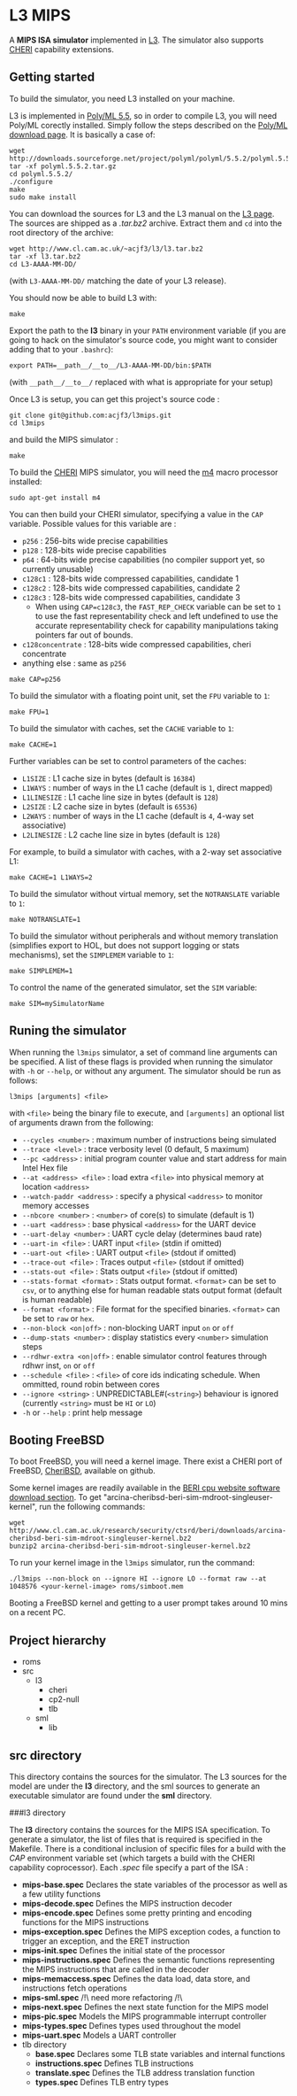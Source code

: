 L3 MIPS
=======

A **MIPS ISA simulator** implemented in [L3](http://www.cl.cam.ac.uk/~acjf3/l3/ "L3: An ISA Specification Language").
The simulator also supports [CHERI](http://www.chericpu.org "Capability Hardware Enhanced RISC Instructions (CHERI) ") capability extensions.

Getting started
---------------

To build the simulator, you need L3 installed on your machine.

L3 is implemented in [Poly/ML 5.5](http://www.polyml.org/ "Poly/ML home page"), so in order to compile L3, you will need Poly/ML corectly installed.
Simply follow the steps described on the [Poly/ML download page](http://www.polyml.org/download.html "Poly/ML download page"). It is basically a case of:

```
wget http://downloads.sourceforge.net/project/polyml/polyml/5.5.2/polyml.5.5.2.tar.gz
tar -xf polyml.5.5.2.tar.gz
cd polyml.5.5.2/
./configure
make
sudo make install
```

You can download the sources for L3 and the L3 manual on the [L3 page](http://www.cl.cam.ac.uk/~acjf3/l3/ "L3: An ISA Specification Language").
The sources are shipped as a *.tar.bz2* archive. Extract them and `cd` into the root directory of the archive:

```
wget http://www.cl.cam.ac.uk/~acjf3/l3/l3.tar.bz2
tar -xf l3.tar.bz2
cd L3-AAAA-MM-DD/
```

(with `L3-AAAA-MM-DD/` matching the date of your L3 release).

You should now be able to build L3 with:

```
make
```

Export the path to the **l3** binary in your `PATH` environment variable (if you are going to hack on the simulator's source code, you might want to consider adding that to your `.bashrc`):

```
export PATH=__path__/__to__/L3-AAAA-MM-DD/bin:$PATH
```

(with `__path__/__to__/` replaced with what is appropriate for your setup)

Once L3 is setup, you can get this project's source code :

```
git clone git@github.com:acjf3/l3mips.git
cd l3mips
```

and build the MIPS simulator :

```
make
```

To build the [CHERI](http://www.chericpu.org "Capability Hardware Enhanced RISC Instructions (CHERI) ") MIPS simulator,
you will need the [m4](https://www.gnu.org/software/m4/) macro processor installed:

```
sudo apt-get install m4
```

You can then build your CHERI simulator, specifying a value in the `CAP` variable. Possible values for this variable are :
+ `p256` : 256-bits wide precise capabilities
+ `p128` : 128-bits wide precise capabilities
+ `p64`  : 64-bits wide precise capabilities (no compiler support yet, so currently unusable)
+ `c128c1` : 128-bits wide compressed capabilities, candidate 1
+ `c128c2` : 128-bits wide compressed capabilities, candidate 2
+ `c128c3` : 128-bits wide compressed capabilities, candidate 3
    - When using `CAP=c128c3`, the `FAST_REP_CHECK` variable can be set to `1` to use the fast representability check and left undefined to use the accurate representability check for capability manipulations taking pointers far out of bounds.
+ `c128concentrate` : 128-bits wide compressed capabilities, cheri concentrate
+ anything else : same as `p256`

```
make CAP=p256
```

To build the simulator with a floating point unit, set the `FPU` variable to `1`:

```
make FPU=1
```

To build the simulator with caches, set the `CACHE` variable to `1`:

```
make CACHE=1
```

Further variables can be set to control parameters of the caches:
+ `L1SIZE`     : L1 cache size in bytes (default is `16384`)
+ `L1WAYS`     : number of ways in the L1 cache (default is `1`, direct mapped)
+ `L1LINESIZE` : L1 cache line size in bytes (default is `128`)
+ `L2SIZE`     : L2 cache size in bytes (default is `65536`)
+ `L2WAYS`     : number of ways in the L1 cache (default is `4`, 4-way set associative)
+ `L2LINESIZE` : L2 cache line size in bytes (default is `128`)

For example, to build a simulator with caches, with a 2-way set associative L1:

```
make CACHE=1 L1WAYS=2
```

To build the simulator without virtual memory, set the `NOTRANSLATE` variable to `1`:

```
make NOTRANSLATE=1
```

To build the simulator without peripherals and without memory translation (simplifies export to HOL, but does not support logging or stats mechanisms), set the `SIMPLEMEM` variable to `1`:

```
make SIMPLEMEM=1
```

To control the name of the generated simulator, set the `SIM` variable:

```
make SIM=mySimulatorName
```

Runing the simulator
--------------------

When running the `l3mips` simulator, a set of command line arguments can be specified. A list of these flags is provided when running the simulator with `-h` or `--help`, or without any argument. The simulator should be run as follows:

```
l3mips [arguments] <file>
```

with `<file>` being the binary file to execute, and `[arguments]` an optional list of arguments drawn from the following:

+ `--cycles <number>`       : maximum number of instructions being simulated
+ `--trace <level>`         : trace verbosity level (0 default, 5 maximum)
+ `--pc <address>`          : initial program counter value and start address for main Intel Hex file
+ `--at <address> <file>`   : load extra `<file>` into physical memory at location `<address>`
+ `--watch-paddr <address>` : specify a physical `<address>` to monitor memory accesses
+ `--nbcore <number>`       : `<number>` of core(s) to simulate (default is 1)
+ `--uart <address>`        : base physical `<address>` for the UART device
+ `--uart-delay <number>`   : UART cycle delay (determines baud rate)
+ `--uart-in <file>`        : UART input `<file>` (stdin if omitted)
+ `--uart-out <file>`       : UART output `<file>` (stdout if omitted)
+ `--trace-out <file>`      : Traces output `<file>` (stdout if omitted)
+ `--stats-out <file>`      : Stats output `<file>` (stdout if omitted)
+ `--stats-format <format>` : Stats output format. `<format>` can be set to `csv`, or to anything else for human readable stats output format (default is human readable)
+ `--format <format>`       : File format for the specified binaries. `<format>` can be set to `raw` or `hex`.
+ `--non-block <on|off>`    : non-blocking UART input `on` or `off`
+ `--dump-stats <number>`   : display statistics every `<number>` simulation steps
+ `--rdhwr-extra <on|off>`  : enable simulator control features through rdhwr inst, `on` or `off`
+ `--schedule <file>`       : `<file>` of core ids indicating schedule. When ommitted, round robin between cores
+ `--ignore <string>`       : UNPREDICTABLE#(`<string>`) behaviour is ignored (currently `<string>` must be `HI` or `LO`)
+ `-h` or `--help`          : print help message

Booting FreeBSD
---------------

To boot FreeBSD, you will need a kernel image. There exist a CHERI port of FreeBSD, [CheriBSD](https://github.com/CTSRD-CHERI/cheribsd), available on github.

Some kernel images are readily available in the [BERI cpu website software download section](http://www.cl.cam.ac.uk/research/security/ctsrd/beri/downloads-sw.html). To get "arcina-cheribsd-beri-sim-mdroot-singleuser-kernel", run the following commands:

```
wget http://www.cl.cam.ac.uk/research/security/ctsrd/beri/downloads/arcina-cheribsd-beri-sim-mdroot-singleuser-kernel.bz2
bunzip2 arcina-cheribsd-beri-sim-mdroot-singleuser-kernel.bz2
```

To run your kernel image in the `l3mips` simulator, run the command:

```
./l3mips --non-block on --ignore HI --ignore LO --format raw --at 1048576 <your-kernel-image> roms/simboot.mem
```

Booting a FreeBSD kernel and getting to a user prompt takes around 10 mins on a recent PC.

Project hierarchy
-----------------

+ roms
+ src
    + l3
        + cheri
        + cp2-null
        + tlb
    + sml
        + lib

src directory
-------------

This directory contains the sources for the simulator. The L3 sources for the
model are under the **l3** directory, and the sml sources to generate an
executable simulator are found under the **sml** directory.

###l3 directory

The **l3** directory contains the sources for the MIPS ISA specification. To
generate a simulator, the list of files that is required is specified in the
Makefile. There is a conditional inclusion of specific files for a build with
the *CAP* environment variable set (which targets a build with the CHERI
capability coprocessor). Each *.spec* file specify a part of the ISA :

* **mips-base.spec**
Declares the state variables of the processor as well as a few utility functions
* **mips-decode.spec**
Defines the MIPS instruction decoder
* **mips-encode.spec**
Defines some pretty printing and encoding functions for the MIPS instructions
* **mips-exception.spec**
Defines the MIPS exception codes, a function to trigger an exception, and the ERET instruction
* **mips-init.spec**
Defines the initial state of the processor
* **mips-instructions.spec**
Defines the semantic functions representing the MIPS instructions that are called in the decoder
* **mips-memaccess.spec**
Defines the data load, data store, and instructions fetch operations
* **mips-sml.spec**
/!\\ need more refactoring /!\\
* **mips-next.spec**
Defines the next state function for the MIPS model
* **mips-pic.spec**
Models the MIPS programmable interrupt controller
* **mips-types.spec**
Defines types used throughout the model
* **mips-uart.spec**
Models a UART controller
* tlb directory
    * **base.spec**
      Declares some TLB state variables and internal functions
    * **instructions.spec**
      Defines TLB instructions
    * **translate.spec**
      Defines the TLB address translation function
    * **types.spec**
      Defines TLB entry types

